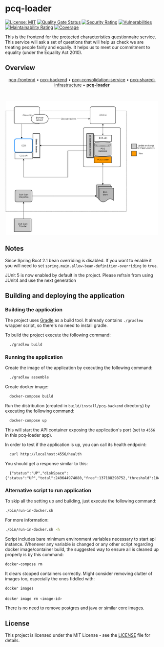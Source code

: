 # pcq-loader

[![License: MIT](https://img.shields.io/badge/License-MIT-yellow.svg)](https://opensource.org/licenses/MIT) [![Quality Gate Status](https://sonarcloud.io/api/project_badges/measure?project=uk.gov.hmcts.reform%3Apcq-loader&metric=alert_status)](https://sonarcloud.io/summary/new_code?id=uk.gov.hmcts.reform%3Apcq-loader) [![Security Rating](https://sonarcloud.io/api/project_badges/measure?project=uk.gov.hmcts.reform%3Apcq-loader&metric=security_rating)](https://sonarcloud.io/summary/new_code?id=uk.gov.hmcts.reform%3Apcq-loader) [![Vulnerabilities](https://sonarcloud.io/api/project_badges/measure?project=uk.gov.hmcts.reform%3Apcq-loader&metric=vulnerabilities)](https://sonarcloud.io/summary/new_code?id=uk.gov.hmcts.reform%3Apcq-loader) [![Maintainability Rating](https://sonarcloud.io/api/project_badges/measure?project=uk.gov.hmcts.reform%3Apcq-loader&metric=sqale_rating)](https://sonarcloud.io/summary/new_code?id=uk.gov.hmcts.reform%3Apcq-loader) [![Coverage](https://sonarcloud.io/api/project_badges/measure?project=uk.gov.hmcts.reform%3Apcq-loader&metric=coverage)](https://sonarcloud.io/summary/new_code?id=uk.gov.hmcts.reform%3Apcq-loader)

This is the frontend for the protected characteristics questionnaire service. This service will ask a set of questions that will help us check we are treating people fairly and equally. It helps us to meet our commitment to equality (under the Equality Act 2010). 

## Overview 

<p align="center">
<a href="https://github.com/hmcts/pcq-frontend">pcq-frontend</a> • <a href="https://github.com/hmcts/pcq-backend">pcq-backend</a> • <a href="https://github.com/hmcts/pcq-consolidation-service">pcq-consolidation-service</a> • <a href="https://github.com/hmcts/pcq-shared-infrastructure">pcq-shared-infrastructure</a> • <b><a href="https://github.com/hmcts/pcq-loader">pcq-loader</a></b>
</p>

<br>

<p align="center">
  <img src="https://raw.githubusercontent.com/hmcts/pcq-frontend/master/pcq_overview.png" width="500"/>
</p>

## Notes

Since Spring Boot 2.1 bean overriding is disabled. If you want to enable it you will need to set `spring.main.allow-bean-definition-overriding` to `true`.

JUnit 5 is now enabled by default in the project. Please refrain from using JUnit4 and use the next generation

## Building and deploying the application

### Building the application

The project uses [Gradle](https://gradle.org) as a build tool. It already contains
`./gradlew` wrapper script, so there's no need to install gradle.

To build the project execute the following command:

```bash
  ./gradlew build
```

### Running the application

Create the image of the application by executing the following command:

```bash
  ./gradlew assemble
```

Create docker image:

```bash
  docker-compose build
```

Run the distribution (created in `build/install/pcq-backend` directory)
by executing the following command:

```bash
  docker-compose up
```

This will start the API container exposing the application's port
(set to `4556` in this pcq-loader app).

In order to test if the application is up, you can call its health endpoint:

```bash
  curl http://localhost:4556/health
```

You should get a response similar to this:

```
  {"status":"UP","diskSpace":{"status":"UP","total":249644974080,"free":137188298752,"threshold":10485760}}
```

### Alternative script to run application

To skip all the setting up and building, just execute the following command:

```bash
./bin/run-in-docker.sh
```

For more information:

```bash
./bin/run-in-docker.sh -h
```

Script includes bare minimum environment variables necessary to start api instance. Whenever any variable is changed or any other script regarding docker image/container build, the suggested way to ensure all is cleaned up properly is by this command:

```bash
docker-compose rm
```

It clears stopped containers correctly. Might consider removing clutter of images too, especially the ones fiddled with:

```bash
docker images

docker image rm <image-id>
```

There is no need to remove postgres and java or similar core images.

## License

This project is licensed under the MIT License - see the [LICENSE](LICENSE) file for details.

